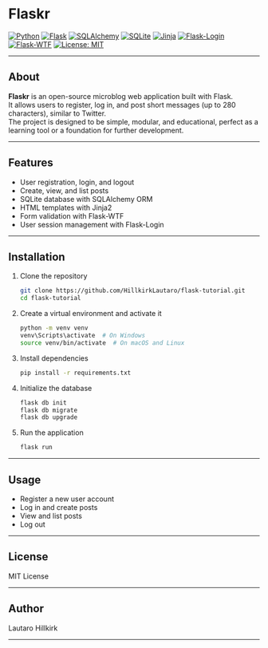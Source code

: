 # Flaskr

[![Python](https://img.shields.io/badge/Python-3.10+-blue?logo=python&logoColor=white)](https://www.python.org/)
[![Flask](https://img.shields.io/badge/Flask-2.x-black?logo=flask&logoColor=white)](https://flask.palletsprojects.com/)
[![SQLAlchemy](https://img.shields.io/badge/SQLAlchemy-1.4-green?logo=sqlalchemy&logoColor=white)](https://www.sqlalchemy.org/)
[![SQLite](https://img.shields.io/badge/SQLite-3.39-lightgrey?logo=sqlite&logoColor=blue)](https://www.sqlite.org/index.html)
[![Jinja](https://img.shields.io/badge/Jinja2-Red?logo=jinja&logoColor=white)](https://jinja.palletsprojects.com/)
[![Flask-Login](https://img.shields.io/badge/Flask--Login-Blue?logo=python&logoColor=white)](https://flask-login.readthedocs.io/en/latest/)
[![Flask-WTF](https://img.shields.io/badge/Flask--WTF-Orange?logo=python&logoColor=white)](https://flask-wtf.readthedocs.io/en/stable/)
[![License: MIT](https://img.shields.io/badge/License-MIT-green.svg)](https://opensource.org/licenses/MIT)

---

## About

**Flaskr** is an open-source microblog web application built with Flask.  
It allows users to register, log in, and post short messages (up to 280 characters), similar to Twitter.  
The project is designed to be simple, modular, and educational, perfect as a learning tool or a foundation for further development.

---

## Features

- User registration, login, and logout  
- Create, view, and list posts  
- SQLite database with SQLAlchemy ORM  
- HTML templates with Jinja2  
- Form validation with Flask-WTF  
- User session management with Flask-Login  

---

## Installation

1. Clone the repository  
   ```bash
   git clone https://github.com/HillkirkLautaro/flask-tutorial.git
   cd flask-tutorial

2. Create a virtual environment and activate it  
   ```bash
   python -m venv venv
   venv\Scripts\activate  # On Windows
   source venv/bin/activate  # On macOS and Linux

3. Install dependencies  
   ```bash
   pip install -r requirements.txt

4. Initialize the database  
   ```bash
   flask db init
   flask db migrate
   flask db upgrade

5. Run the application  
   ```bash
   flask run

---

## Usage

- Register a new user account  
- Log in and create posts  
- View and list posts  
- Log out

---

## License

MIT License

---

## Author

Lautaro Hillkirk

---